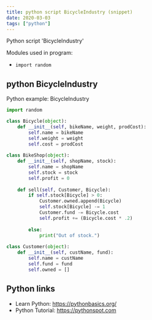```yaml
---
title: python script BicycleIndustry (snippet)
date: 2020-03-03
tags: ["python"]
---
```

Python script 'BicycleIndustry'


Modules used in program: 
* `import random`

## python BicycleIndustry

Python example: BicycleIndustry

```python
import random

class Bicycle(object):
    def __init__(self, bikeName, weight, prodCost):
        self.name = bikeName
        self.weight = weight
        self.cost = prodCost
        
class BikeShop(object):
    def __init__(self, shopName, stock):
        self.name = shopName
        self.stock = stock
        self.profit = 0
    
    def sell(self, Customer, Bicycle):
        if self.stock[Bicycle] > 0:
            Customer.owned.append(Bicycle)
            self.stock[Bicycle] -= 1
            Customer.fund -= Bicycle.cost
            self.profit += (Bicycle.cost * .2)
            
        else:
            print("Out of stock.")
    
class Customer(object):
    def __init__(self, custName, fund):
        self.name = custName
        self.fund = fund
        self.owned = []

```

## Python links

- Learn Python: https://pythonbasics.org/
- Python Tutorial: https://pythonspot.com
